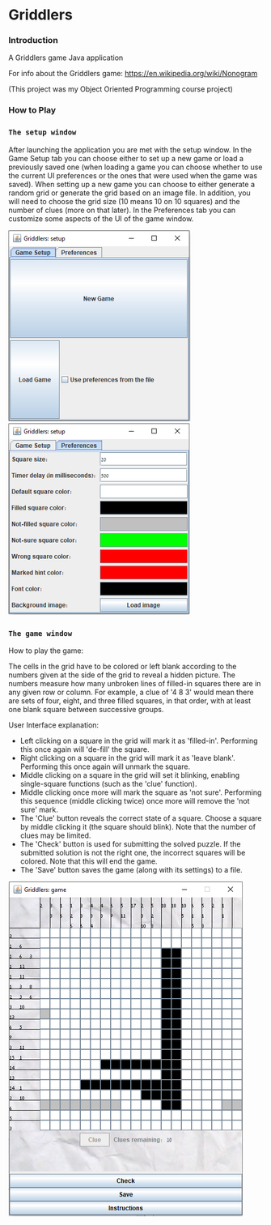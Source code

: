 # Griddlers
### Introduction
A Griddlers game Java application

For info about the Griddlers game: https://en.wikipedia.org/wiki/Nonogram

(This project was my Object Oriented Programming course project)

### How to Play
### `The setup window`
After launching the application you are met with the setup window.
In the Game Setup tab you can choose either to set up a new game or load a previously saved one (when loading a game you can choose whether to use the current UI preferences or
the ones that were used when the game was saved).
When setting up a new game you can choose to either generate a random grid or generate the grid based on an image file.
In addition, you will need to choose the grid size (10 means 10 on 10 squares) and the number of clues (more on that later).
In the Preferences tab you can customize some aspects of the UI of the game window.

![Game Setup](https://github.com/matandoren/Griddlers/blob/master/GriddlersScreenshots/gameSetup.png?raw=true)
![Game Setup](https://github.com/matandoren/Griddlers/blob/master/GriddlersScreenshots/preferences.png?raw=true) <br>

### `The game window`
How to play the game:

 The cells in the grid have to be colored or left blank according to the numbers given at the side of the grid to reveal a hidden picture.
 The numbers measure how many unbroken lines of filled-in squares there are in any given row or column.
 For example, a clue of '4 8 3' would mean there are sets of four, eight, and three filled squares, in that order, with at least one blank square between successive groups.

User Interface explanation:
- Left clicking on a square in the grid will mark it as 'filled-in'. Performing this once again will 'de-fill' the square.
- Right clicking on a square in the grid will mark it as 'leave blank'. Performing this once again will unmark the square.
- Middle clicking on a square in the grid will set it blinking, enabling single-square functions (such as the 'clue' function).
- Middle clicking once more will mark the square as 'not sure'.
 Performing this sequence (middle clicking twice) once more will remove the 'not sure' mark.
- The 'Clue' button reveals the correct state of a square. Choose a square by middle clicking it (the square should blink).
 Note that the number of clues may be limited.
- The 'Check' button is used for submitting the solved puzzle. If the submitted solution is not the right one, the incorrect squares will be colored.
 Note that this will end the game.
- The 'Save' button saves the game (along with its settings) to a file.

![Game Setup](https://github.com/matandoren/Griddlers/blob/master/GriddlersScreenshots/game.png?raw=true) <br>
